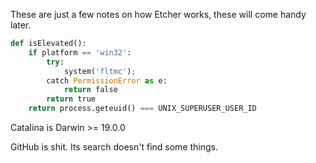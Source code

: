 These are just a few notes on how Etcher works, these will come handy later.

```py
def isElevated():
	if platform == 'win32':
		try:
			system('fltmc');
		catch PermissionError as e:
			return false
		return true
	return process.geteuid() === UNIX_SUPERUSER_USER_ID
```

Catalina is Darwin >= 19.0.0

GitHub is shit. Its search doesn't find some things.
